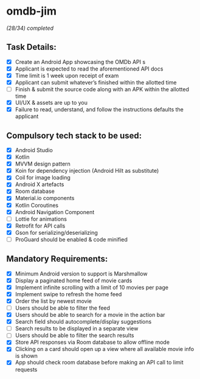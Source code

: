 # omdb-jim
*(28/34) completed*
## Task Details:
- [x] Create an Android App showcasing the OMDb API s
- [x] Applicant is expected to read the aforementioned API docs
- [x] Time limit is 1 week upon receipt of exam
- [x] Applicant can submit whatever’s finished within the allotted time
- [ ] Finish & submit the source code along with an APK within the allotted time
- [x] UI/UX & assets are up to you
- [x] Failure to read, understand, and follow the instructions defaults the applicant 

## Compulsory tech stack to be used:
- [x] Android Studio
- [x] Kotlin
- [x] MVVM design pattern
- [x] Koin for dependency injection (Android Hilt as substitute)
- [x] Coil for image loading
- [x] Android X artefacts
- [x] Room database
- [x] Material.io components
- [x] Kotlin Coroutines
- [x] Android Navigation Component
- [ ] Lottie for animations
- [x] Retrofit for API calls
- [x] Gson for serializing/deserializing
- [ ] ProGuard should be enabled & code minified 

## Mandatory Requirements:
- [x] Minimum Android version to support is Marshmallow
- [x] Display a paginated home feed of movie cards
- [x] Implement infinite scrolling with a limit of 10 movies per page
- [x] Implement swipe to refresh the home feed
- [x] Order the list by newest movie
- [ ] Users should be able to filter the feed
- [x] Users should be able to search for a movie in the action bar
- [x] Search field should autocomplete/display suggestions
- [ ] Search results to be displayed in a separate view
- [ ] Users should be able to filter the search results
- [x] Store API responses via Room database to allow offline mode
- [x] Clicking on a card should open up a view where all available movie info is shown
- [x] App should check room database before making an API call to limit requests 
